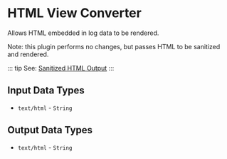 # HTML View Converter

Allows HTML embedded in log data to be rendered.

Note: this plugin performs no changes, but passes HTML to be sanitized and rendered.

::: tip 
See: [Sanitized HTML Output](/en/user-guide/content-converters/index.md#sanitized-html-output)
:::

## Input Data Types

- `text/html` - `String`

## Output Data Types

- `text/html` - `String`
